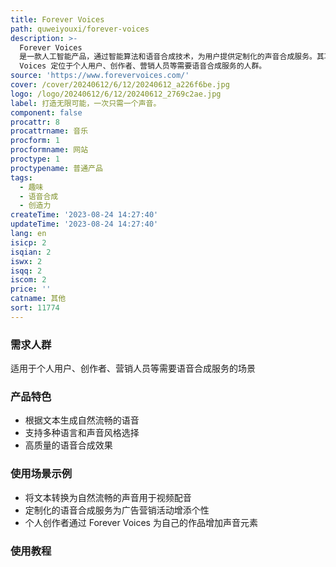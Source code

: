 ```yaml
---
title: Forever Voices
path: quweiyouxi/forever-voices
description: >-
  Forever Voices
  是一款人工智能产品，通过智能算法和语音合成技术，为用户提供定制化的声音合成服务。其功能包括根据用户输入的文本生成自然流畅的语音，支持多种语言和声音风格选择。优势在于高质量的语音合成效果和多样化的声音选择。价格根据服务类型和使用频率而定，提供灵活的订阅和付费方式。Forever
  Voices 定位于个人用户、创作者、营销人员等需要语音合成服务的人群。
source: 'https://www.forevervoices.com/'
cover: /cover/20240612/6/12/20240612_a226f6be.jpg
logo: /logo/20240612/6/12/20240612_2769c2ae.jpg
label: 打造无限可能，一次只需一个声音。
component: false
procattr: 8
procattrname: 音乐
procform: 1
procformname: 网站
proctype: 1
proctypename: 普通产品
tags:
  - 趣味
  - 语音合成
  - 创造力
createTime: '2023-08-24 14:27:40'
updateTime: '2023-08-24 14:27:40'
lang: en
isicp: 2
isqian: 2
iswx: 2
isqq: 2
iscom: 2
price: ''
catname: 其他
sort: 11774
---
```




### 需求人群
适用于个人用户、创作者、营销人员等需要语音合成服务的场景

### 产品特色
- 根据文本生成自然流畅的语音
- 支持多种语言和声音风格选择
- 高质量的语音合成效果

### 使用场景示例
- 将文本转换为自然流畅的声音用于视频配音
- 定制化的语音合成服务为广告营销活动增添个性
- 个人创作者通过 Forever Voices 为自己的作品增加声音元素

### 使用教程


  
